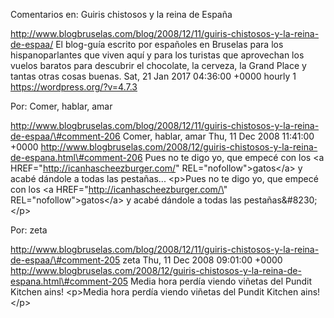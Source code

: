 Comentarios en: Guiris chistosos y la reina de España

http://www.blogbruselas.com/blog/2008/12/11/guiris-chistosos-y-la-reina-de-espaa/
El blog-guía escrito por españoles en Bruselas para los hispanoparlantes
que viven aquí y para los turistas que aprovechan los vuelos baratos
para descubrir el chocolate, la cerveza, la Grand Place y tantas otras
cosas buenas. Sat, 21 Jan 2017 04:36:00 +0000 hourly 1
https://wordpress.org/?v=4.7.3

Por: Comer, hablar, amar

http://www.blogbruselas.com/blog/2008/12/11/guiris-chistosos-y-la-reina-de-espaa/\#comment-206
Comer, hablar, amar Thu, 11 Dec 2008 11:41:00 +0000
http://www.blogbruselas.com/2008/12/guiris-chistosos-y-la-reina-de-espana.html\#comment-206
Pues no te digo yo, que empecé con los &lt;a
HREF=&quot;http://icanhascheezburger.com/&quot;
REL=&quot;nofollow&quot;&gt;gatos&lt;/a&gt; y acabé dándole a todas las
pestañas\... \<p\>Pues no te digo yo, que empecé con los \<a
HREF=\"http://icanhascheezburger.com/\" REL=\"nofollow\"\>gatos\</a\> y
acabé dándole a todas las pestañas&\#8230;\</p\>

Por: zeta

http://www.blogbruselas.com/blog/2008/12/11/guiris-chistosos-y-la-reina-de-espaa/\#comment-205
zeta Thu, 11 Dec 2008 09:01:00 +0000
http://www.blogbruselas.com/2008/12/guiris-chistosos-y-la-reina-de-espana.html\#comment-205
Media hora perdía viendo viñetas del Pundit Kitchen ains! \<p\>Media
hora perdía viendo viñetas del Pundit Kitchen ains!\</p\>
